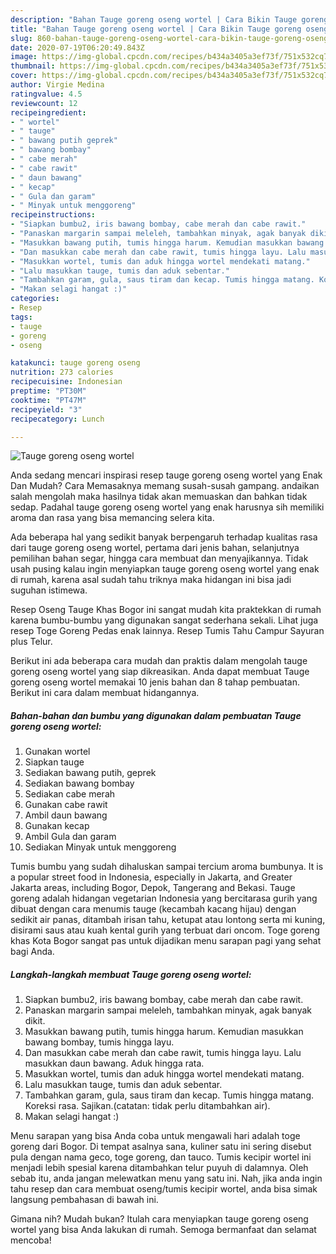```yaml
---
description: "Bahan Tauge goreng oseng wortel | Cara Bikin Tauge goreng oseng wortel Yang Enak Dan Mudah"
title: "Bahan Tauge goreng oseng wortel | Cara Bikin Tauge goreng oseng wortel Yang Enak Dan Mudah"
slug: 860-bahan-tauge-goreng-oseng-wortel-cara-bikin-tauge-goreng-oseng-wortel-yang-enak-dan-mudah
date: 2020-07-19T06:20:49.843Z
image: https://img-global.cpcdn.com/recipes/b434a3405a3ef73f/751x532cq70/tauge-goreng-oseng-wortel-foto-resep-utama.jpg
thumbnail: https://img-global.cpcdn.com/recipes/b434a3405a3ef73f/751x532cq70/tauge-goreng-oseng-wortel-foto-resep-utama.jpg
cover: https://img-global.cpcdn.com/recipes/b434a3405a3ef73f/751x532cq70/tauge-goreng-oseng-wortel-foto-resep-utama.jpg
author: Virgie Medina
ratingvalue: 4.5
reviewcount: 12
recipeingredient:
- " wortel"
- " tauge"
- " bawang putih geprek"
- " bawang bombay"
- " cabe merah"
- " cabe rawit"
- " daun bawang"
- " kecap"
- " Gula dan garam"
- " Minyak untuk menggoreng"
recipeinstructions:
- "Siapkan bumbu2, iris bawang bombay, cabe merah dan cabe rawit."
- "Panaskan margarin sampai meleleh, tambahkan minyak, agak banyak dikit."
- "Masukkan bawang putih, tumis hingga harum. Kemudian masukkan bawang bombay, tumis hingga layu."
- "Dan masukkan cabe merah dan cabe rawit, tumis hingga layu. Lalu masukkan daun bawang. Aduk hingga rata."
- "Masukkan wortel, tumis dan aduk hingga wortel mendekati matang."
- "Lalu masukkan tauge, tumis dan aduk sebentar."
- "Tambahkan garam, gula, saus tiram dan kecap. Tumis hingga matang. Koreksi rasa. Sajikan.(catatan: tidak perlu ditambahkan air)."
- "Makan selagi hangat :)"
categories:
- Resep
tags:
- tauge
- goreng
- oseng

katakunci: tauge goreng oseng 
nutrition: 273 calories
recipecuisine: Indonesian
preptime: "PT30M"
cooktime: "PT47M"
recipeyield: "3"
recipecategory: Lunch

---
```



![Tauge goreng oseng wortel](https://img-global.cpcdn.com/recipes/b434a3405a3ef73f/751x532cq70/tauge-goreng-oseng-wortel-foto-resep-utama.jpg)

Anda sedang mencari inspirasi resep tauge goreng oseng wortel yang Enak Dan Mudah? Cara Memasaknya memang susah-susah gampang. andaikan salah mengolah maka hasilnya tidak akan memuaskan dan bahkan tidak sedap. Padahal tauge goreng oseng wortel yang enak harusnya sih memiliki aroma dan rasa yang bisa memancing selera kita.

Ada beberapa hal yang sedikit banyak berpengaruh terhadap kualitas rasa dari tauge goreng oseng wortel, pertama dari jenis bahan, selanjutnya pemilihan bahan segar, hingga cara membuat dan menyajikannya. Tidak usah pusing kalau ingin menyiapkan tauge goreng oseng wortel yang enak di rumah, karena asal sudah tahu triknya maka hidangan ini bisa jadi suguhan istimewa.

Resep Oseng Tauge Khas Bogor ini sangat mudah kita praktekkan di rumah karena bumbu-bumbu yang digunakan sangat sederhana sekali. Lihat juga resep Toge Goreng Pedas enak lainnya. Resep Tumis Tahu Campur Sayuran plus Telur.


Berikut ini ada beberapa cara mudah dan praktis dalam mengolah tauge goreng oseng wortel yang siap dikreasikan. Anda dapat membuat Tauge goreng oseng wortel memakai 10 jenis bahan dan 8 tahap pembuatan. Berikut ini cara dalam membuat hidangannya.

<!--inarticleads1-->

##### Bahan-bahan dan bumbu yang digunakan dalam pembuatan Tauge goreng oseng wortel:

1. Gunakan  wortel
1. Siapkan  tauge
1. Sediakan  bawang putih, geprek
1. Sediakan  bawang bombay
1. Sediakan  cabe merah
1. Gunakan  cabe rawit
1. Ambil  daun bawang
1. Gunakan  kecap
1. Ambil  Gula dan garam
1. Sediakan  Minyak untuk menggoreng


Tumis bumbu yang sudah dihaluskan sampai tercium aroma bumbunya. It is a popular street food in Indonesia, especially in Jakarta, and Greater Jakarta areas, including Bogor, Depok, Tangerang and Bekasi. Tauge goreng adalah hidangan vegetarian Indonesia yang bercitarasa gurih yang dibuat dengan cara menumis tauge (kecambah kacang hijau) dengan sedikit air panas, ditambah irisan tahu, ketupat atau lontong serta mi kuning, disirami saus atau kuah kental gurih yang terbuat dari oncom. Toge goreng khas Kota Bogor sangat pas untuk dijadikan menu sarapan pagi yang sehat bagi Anda. 

<!--inarticleads2-->

##### Langkah-langkah membuat Tauge goreng oseng wortel:

1. Siapkan bumbu2, iris bawang bombay, cabe merah dan cabe rawit.
1. Panaskan margarin sampai meleleh, tambahkan minyak, agak banyak dikit.
1. Masukkan bawang putih, tumis hingga harum. Kemudian masukkan bawang bombay, tumis hingga layu.
1. Dan masukkan cabe merah dan cabe rawit, tumis hingga layu. Lalu masukkan daun bawang. Aduk hingga rata.
1. Masukkan wortel, tumis dan aduk hingga wortel mendekati matang.
1. Lalu masukkan tauge, tumis dan aduk sebentar.
1. Tambahkan garam, gula, saus tiram dan kecap. Tumis hingga matang. Koreksi rasa. Sajikan.(catatan: tidak perlu ditambahkan air).
1. Makan selagi hangat :)


Menu sarapan yang bisa Anda coba untuk mengawali hari adalah toge goreng dari Bogor. Di tempat asalnya sana, kuliner satu ini sering disebut pula dengan nama geco, toge goreng, dan tauco. Tumis kecipir wortel ini menjadi lebih spesial karena ditambahkan telur puyuh di dalamnya. Oleh sebab itu, anda jangan melewatkan menu yang satu ini. Nah, jika anda ingin tahu resep dan cara membuat oseng/tumis kecipir wortel, anda bisa simak langsung pembahasan di bawah ini. 

Gimana nih? Mudah bukan? Itulah cara menyiapkan tauge goreng oseng wortel yang bisa Anda lakukan di rumah. Semoga bermanfaat dan selamat mencoba!
